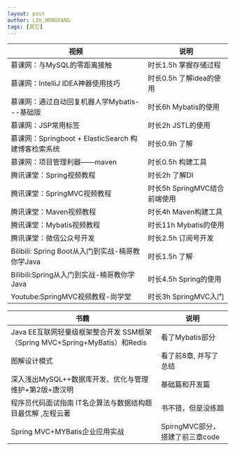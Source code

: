 ```yaml
---
layout: post
author: LIU,HONGYANG
tags: [其它]
---
```




| 视频                                                | 说明                             |
| --------------------------------------------------- | -------------------------------- |
| 慕课网：与MySQL的零距离接触                         | 时长1.5h  掌握存储过程           |
| 慕课网：IntelliJ IDEA神器使用技巧                   | 时长0.5h  了解idea的使用         |
| 慕课网：通过自动回复机器人学Mybatis---基础版        | 时长6h     Mybatis的使用         |
| 慕课网：JSP常用标签                                 | 时长2h     JSTL的使用            |
| 慕课网：Springboot + ElasticSearch 构建博客检索系统 | 时长0.9h 了解                    |
| 慕课网：项目管理利器——maven                         | 时长0.5h 构建工具                |
| 腾讯课堂：Spring视频教程                            | 时长2h    了解DI                 |
| 腾讯课堂：SpringMVC视频教程                         | 时长5h     SpringMVC结合前端使用 |
| 腾讯课堂：Maven视频教程                             | 时长4h     Maven构建工具         |
| 腾讯课堂：Mybatis视频教程                           | 时长11h   Mybatis的使用          |
| 腾讯课堂：微信公众号开发                            | 时长2.5h  订阅号开发             |
| Bilibili: Spring Boot从入门到实战-楠哥教你学Java    | 时长1.5h  了解                   |
| Bilibili:Spring从入门到实战-楠哥教你学Java          | 时长4.5h  Spring的使用           |
| Youtube:SpringMVC视频教程-尚学堂                    | 时长3h     SpringMVC入门         |

| 书籍                                                         | 说明                            |
| ------------------------------------------------------------ | ------------------------------- |
| Java EE互联网轻量级框架整合开发 SSM框架（Spring MVC+Spring+MyBatis）和Redis | 看了Mybatis部分                 |
| 图解设计模式                                                 | 看了前8章, 并写了总结           |
| 深入浅出MySQL++数据库开发、优化与管理维护+第2版+唐汉明       | 基础篇和开发篇                  |
| 程序员代码面试指南 IT名企算法与数据结构题目最优解 ,左程云著  | 书不错，但是没练题              |
| Spring MVC+MYBatis企业应用实战                               | SpirngMVC部分，搭建了前三章code |



